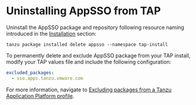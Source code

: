 # Uninstalling AppSSO from TAP

Uninstall the AppSSO package and repository following resource naming introduced
in the [Installation](installation.md) section:

```shell
tanzu package installed delete appsso --namespace tap-install
```

To permanently delete and exclude AppSSO package from your TAP install, modify your TAP values file and include the
following configuration:

```yaml
excluded_packages:
  - sso.apps.tanzu.vmware.com
```

For more information, navigate
to [Excluding packages from a Tanzu Application Platform profile](../../install.md#exclude-packages).
